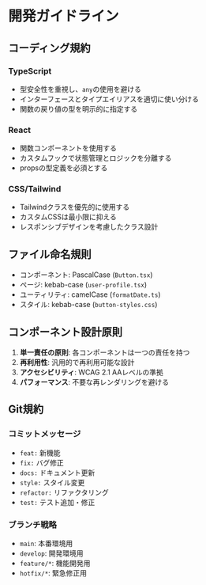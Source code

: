 # 開発ガイドライン

## コーディング規約

### TypeScript
- 型安全性を重視し、`any`の使用を避ける
- インターフェースとタイプエイリアスを適切に使い分ける
- 関数の戻り値の型を明示的に指定する

### React
- 関数コンポーネントを使用する
- カスタムフックで状態管理とロジックを分離する
- propsの型定義を必須とする

### CSS/Tailwind
- Tailwindクラスを優先的に使用する
- カスタムCSSは最小限に抑える
- レスポンシブデザインを考慮したクラス設計

## ファイル命名規則

- コンポーネント: PascalCase (`Button.tsx`)
- ページ: kebab-case (`user-profile.tsx`)
- ユーティリティ: camelCase (`formatDate.ts`)
- スタイル: kebab-case (`button-styles.css`)

## コンポーネント設計原則

1. **単一責任の原則**: 各コンポーネントは一つの責任を持つ
2. **再利用性**: 汎用的で再利用可能な設計
3. **アクセシビリティ**: WCAG 2.1 AAレベルの準拠
4. **パフォーマンス**: 不要な再レンダリングを避ける

## Git規約

### コミットメッセージ
- `feat:` 新機能
- `fix:` バグ修正
- `docs:` ドキュメント更新
- `style:` スタイル変更
- `refactor:` リファクタリング
- `test:` テスト追加・修正

### ブランチ戦略
- `main`: 本番環境用
- `develop`: 開発環境用
- `feature/*`: 機能開発用
- `hotfix/*`: 緊急修正用